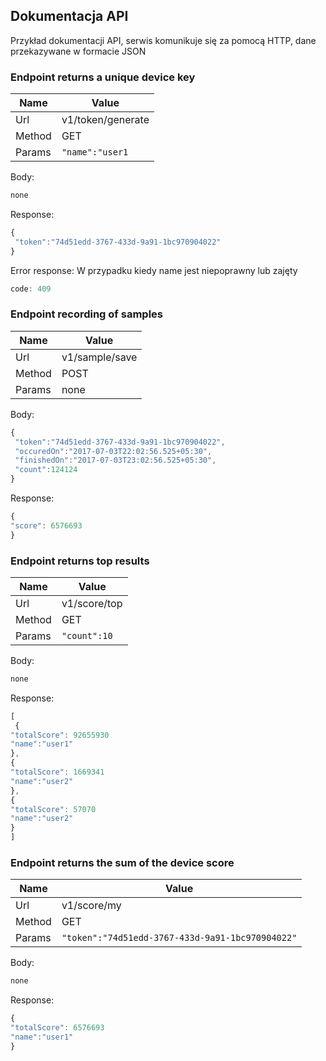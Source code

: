 

## Dokumentacja API

Przykład dokumentacji API, serwis komunikuje się za pomocą HTTP, dane przekazywane w formacie JSON

### Endpoint returns a unique device key 
|Name|Value|
|-|-|
|Url|v1/token/generate|
|Method|GET|
|Params|```"name":"user1```|

Body:
```javascript
none
```
Response:
```javascript
{  
 "token":"74d51edd-3767-433d-9a91-1bc970904022" 
}

```
Error response:
W przypadku kiedy name jest niepoprawny lub zajęty
```javascript
code: 409
```

### Endpoint recording of samples
|Name|Value|
|-|-|
|Url|v1/sample/save|
|Method|POST|
|Params|none|

Body: 
```javascript
{  
 "token":"74d51edd-3767-433d-9a91-1bc970904022",  
 "occuredOn":"2017-07-03T22:02:56.525+05:30",  
 "finishedOn":"2017-07-03T23:02:56.525+05:30",  
 "count":124124  
}
```
Response:
```javascript
{
"score": 6576693
}
```

### Endpoint returns top results
|Name|Value|
|-|-|
|Url|v1/score/top|
|Method|GET|
|Params|```"count":10```|

Body:
```javascript
none
```
Response:
```javascript
[  
 {
"totalScore": 92655930
"name":"user1"
},
{
"totalScore": 1669341
"name":"user2"
},
{
"totalScore": 57070
"name":"user2"
}
]
```

### Endpoint returns the sum of the device score
|Name|Value|
|-|-|
|Url|v1/score/my|
|Method|GET|
|Params|```"token":"74d51edd-3767-433d-9a91-1bc970904022"```|

Body:
```javascript
none
```
Response:
```javascript
{
"totalScore": 6576693
"name":"user1"
}
```
